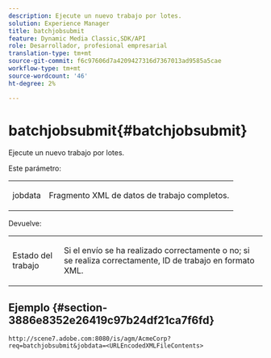 ```yaml
---
description: Ejecute un nuevo trabajo por lotes.
solution: Experience Manager
title: batchjobsubmit
feature: Dynamic Media Classic,SDK/API
role: Desarrollador, profesional empresarial
translation-type: tm+mt
source-git-commit: f6c97606d7a4209427316d7367013ad9585a5cae
workflow-type: tm+mt
source-wordcount: '46'
ht-degree: 2%

---
```



# batchjobsubmit{#batchjobsubmit}

Ejecute un nuevo trabajo por lotes.

Este parámetro:

<table id="simpletable_11A94D630A21426F9A1CEF5EB3B9E789"> 
 <tr class="strow"> 
  <td class="stentry"> <p> <span class="codeph"> jobdata  </span> </p> </td> 
  <td class="stentry"> <p>Fragmento XML de datos de trabajo completos. </p> </td> 
 </tr> 
</table>

Devuelve:

<table id="simpletable_7C82E4A8520440F5A5ABBC1BCB286AB2"> 
 <tr class="strow"> 
  <td class="stentry"> <p>Estado del trabajo </p> </td> 
  <td class="stentry"> <p>Si el envío se ha realizado correctamente o no; si se realiza correctamente, ID de trabajo en formato XML. </p> </td> 
 </tr> 
</table>

## Ejemplo {#section-3886e8352e26419c97b24df21ca7f6fd}

`http://scene7.adobe.com:8080/is/agm/AcmeCorp?req=batchjobsubmit&jobdata=<URLEncodedXMLFileContents>`
